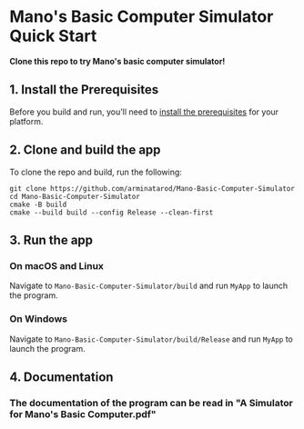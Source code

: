 # Mano's Basic Computer Simulator Quick Start

__Clone this repo to try Mano's basic computer simulator!__

## 1. Install the Prerequisites

Before you build and run, you'll need to [install the prerequisites](https://docs.ultralig.ht/docs/installing-prerequisites) for your platform.

## 2. Clone and build the app

To clone the repo and build, run the following:

```shell
git clone https://github.com/arminatarod/Mano-Basic-Computer-Simulator
cd Mano-Basic-Computer-Simulator
cmake -B build
cmake --build build --config Release --clean-first
```

## 3. Run the app

### On macOS and Linux

Navigate to `Mano-Basic-Computer-Simulator/build` and run `MyApp` to launch the program.

### On Windows

Navigate to `Mano-Basic-Computer-Simulator/build/Release` and run `MyApp` to launch the program.

## 4. Documentation

### The documentation of the program can be read in "A Simulator for Mano's Basic Computer.pdf"
